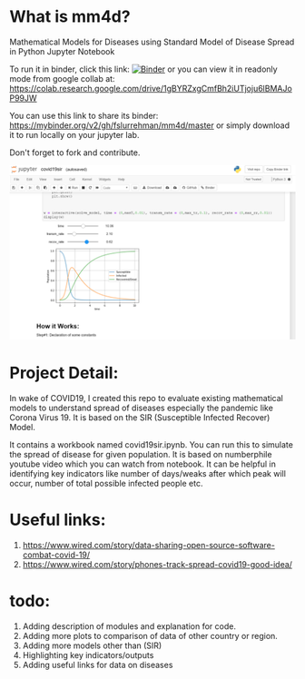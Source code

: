 # What is mm4d?
Mathematical Models for Diseases using Standard Model of Disease Spread in Python Jupyter Notebook

To run it in binder, click this link: [![Binder](https://mybinder.org/badge_logo.svg)](https://mybinder.org/v2/gh/fslurrehman/mm4d/master)
or
you can view it in readonly mode from google collab at: https://colab.research.google.com/drive/1gBYRZxgCmfBh2iUTjoju6lBMAJoP99JW

You can use this link to share its binder: https://mybinder.org/v2/gh/fslurrehman/mm4d/master
or simply download it to run locally on your jupyter lab. 


Don't forget to fork and contribute. 

![screenshot preview](screenshot.png "screenshot")


# Project Detail:
In wake of COVID19, I created this repo to evaluate existing mathematical models to understand spread of diseases especially the pandemic like Corona Virus 19. It is based on the SIR (Susceptible Infected Recover) Model.

It contains a workbook named covid19sir.ipynb. You can run this to simulate the spread of disease for given population.  It is based on numberphile youtube video which you can watch from notebook. It can be helpful in identifying key indicators like number of days/weaks after which peak will occur, number of total possible infected people etc. 

# Useful links:
1. https://www.wired.com/story/data-sharing-open-source-software-combat-covid-19/
2. https://www.wired.com/story/phones-track-spread-covid19-good-idea/

# todo:
1. Adding description of modules and explanation for code. 
2. Adding more plots to comparison of data of other country or region.
3. Adding more models other than (SIR)
4. Highlighting key indicators/outputs
5. Adding useful links for data on diseases




